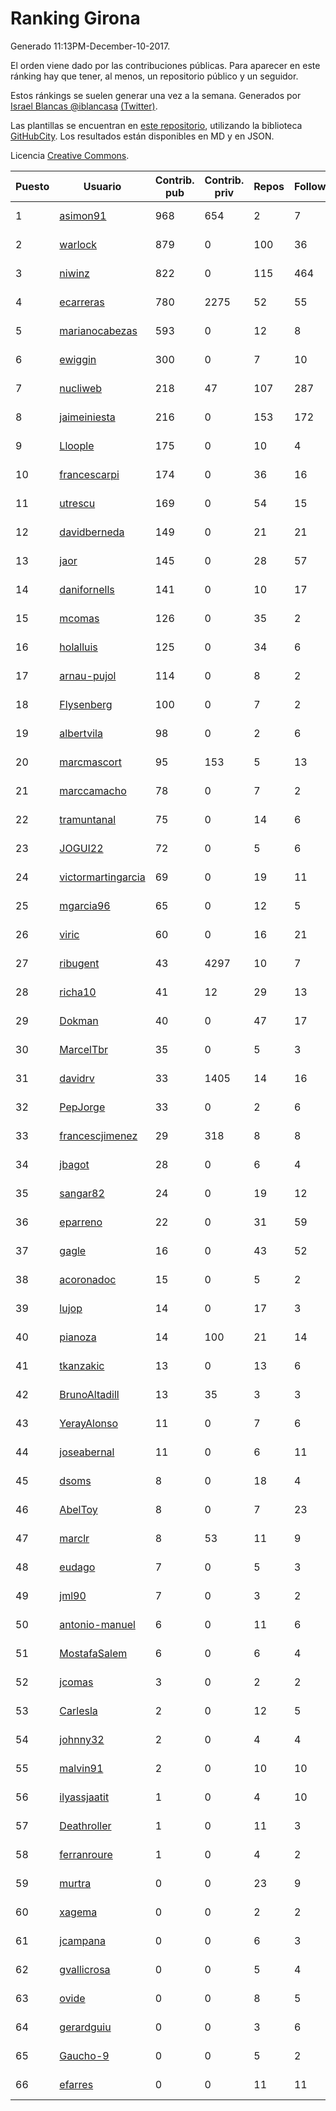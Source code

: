 # Ranking Girona

Generado 11:13PM-December-10-2017.

El orden viene dado por las contribuciones públicas. Para aparecer en este ránking hay que tener, al menos, un repositorio público y un seguidor.

Estos ránkings se suelen generar una vez a la semana. Generados por [Israel Blancas @iblancasa](https://github.com/iblancasa/) [(Twitter)](https://twitter.com/iblancasa).

Las plantillas se encuentran en [este repositorio](https://github.com/iblancasa/GH-Spanish-Ranking), utilizando la biblioteca [GitHubCity](https://github.com/iblancasa/GitHubCity). Los resultados están disponibles en MD y en JSON.

Licencia [Creative Commons](https://creativecommons.org/licenses/by/4.0/).

| Puesto   |  Usuario  | Contrib. pub | Contrib. priv |Repos| Followers | Desde |  Avatar  |
|----------|-----------|--------------|---------------|-----|-----------|-------|----------|
|1|[asimon91](https://github.com/asimon91)|968|654|2|7|2015-07-06|![asimon91](https://avatars3.githubusercontent.com/u/13195695)|
|2|[warlock](https://github.com/warlock)|879|0|100|36|2010-02-03|![warlock](https://avatars2.githubusercontent.com/u/194981)|
|3|[niwinz](https://github.com/niwinz)|822|0|115|464|2011-06-11|![niwinz](https://avatars0.githubusercontent.com/u/843689)|
|4|[ecarreras](https://github.com/ecarreras)|780|2275|52|55|2010-06-02|![ecarreras](https://avatars3.githubusercontent.com/u/294235)|
|5|[marianocabezas](https://github.com/marianocabezas)|593|0|12|8|2016-05-10|![marianocabezas](https://avatars0.githubusercontent.com/u/19290459)|
|6|[ewiggin](https://github.com/ewiggin)|300|0|7|10|2011-03-08|![ewiggin](https://avatars1.githubusercontent.com/u/657517)|
|7|[nucliweb](https://github.com/nucliweb)|218|47|107|287|2012-01-05|![nucliweb](https://avatars1.githubusercontent.com/u/1307927)|
|8|[jaimeiniesta](https://github.com/jaimeiniesta)|216|0|153|172|2008-03-09|![jaimeiniesta](https://avatars2.githubusercontent.com/u/2629)|
|9|[Lloople](https://github.com/Lloople)|175|0|10|4|2013-10-11|![Lloople](https://avatars2.githubusercontent.com/u/5665466)|
|10|[francescarpi](https://github.com/francescarpi)|174|0|36|16|2010-05-26|![francescarpi](https://avatars2.githubusercontent.com/u/287872)|
|11|[utrescu](https://github.com/utrescu)|169|0|54|15|2012-07-20|![utrescu](https://avatars0.githubusercontent.com/u/2011002)|
|12|[davidberneda](https://github.com/davidberneda)|149|0|21|21|2012-04-12|![davidberneda](https://avatars0.githubusercontent.com/u/1636163)|
|13|[jaor](https://github.com/jaor)|145|0|28|57|2009-05-04|![jaor](https://avatars3.githubusercontent.com/u/80719)|
|14|[danifornells](https://github.com/danifornells)|141|0|10|17|2012-12-03|![danifornells](https://avatars3.githubusercontent.com/u/2950939)|
|15|[mcomas](https://github.com/mcomas)|126|0|35|2|2013-05-15|![mcomas](https://avatars3.githubusercontent.com/u/4439719)|
|16|[holalluis](https://github.com/holalluis)|125|0|34|6|2011-09-27|![holalluis](https://avatars1.githubusercontent.com/u/1082644)|
|17|[arnau-pujol](https://github.com/arnau-pujol)|114|0|8|2|2016-08-28|![arnau-pujol](https://avatars3.githubusercontent.com/u/21292745)|
|18|[Flysenberg](https://github.com/Flysenberg)|100|0|7|2|2017-09-22|![Flysenberg](https://avatars2.githubusercontent.com/u/32201366)|
|19|[albertvila](https://github.com/albertvila)|98|0|2|6|2011-03-24|![albertvila](https://avatars0.githubusercontent.com/u/688206)|
|20|[marcmascort](https://github.com/marcmascort)|95|153|5|13|2013-02-14|![marcmascort](https://avatars2.githubusercontent.com/u/3595718)|
|21|[marccamacho](https://github.com/marccamacho)|78|0|7|2|2014-04-24|![marccamacho](https://avatars1.githubusercontent.com/u/7396184)|
|22|[tramuntanal](https://github.com/tramuntanal)|75|0|14|6|2010-02-08|![tramuntanal](https://avatars0.githubusercontent.com/u/199462)|
|23|[JOGUI22](https://github.com/JOGUI22)|72|0|5|6|2013-09-30|![JOGUI22](https://avatars0.githubusercontent.com/u/5580229)|
|24|[victormartingarcia](https://github.com/victormartingarcia)|69|0|19|11|2011-03-09|![victormartingarcia](https://avatars2.githubusercontent.com/u/659832)|
|25|[mgarcia96](https://github.com/mgarcia96)|65|0|12|5|2014-02-01|![mgarcia96](https://avatars1.githubusercontent.com/u/6561770)|
|26|[viric](https://github.com/viric)|60|0|16|21|2009-03-24|![viric](https://avatars1.githubusercontent.com/u/66664)|
|27|[ribugent](https://github.com/ribugent)|43|4297|10|7|2011-11-08|![ribugent](https://avatars1.githubusercontent.com/u/1180455)|
|28|[richa10](https://github.com/richa10)|41|12|29|13|2014-12-06|![richa10](https://avatars3.githubusercontent.com/u/10096428)|
|29|[Dokman](https://github.com/Dokman)|40|0|47|17|2012-09-06|![Dokman](https://avatars1.githubusercontent.com/u/2290904)|
|30|[MarcelTbr](https://github.com/MarcelTbr)|35|0|5|3|2016-11-18|![MarcelTbr](https://avatars3.githubusercontent.com/u/23552041)|
|31|[davidrv](https://github.com/davidrv)|33|1405|14|16|2009-03-09|![davidrv](https://avatars2.githubusercontent.com/u/61644)|
|32|[PepJorge](https://github.com/PepJorge)|33|0|2|6|2013-03-08|![PepJorge](https://avatars1.githubusercontent.com/u/3807514)|
|33|[francescjimenez](https://github.com/francescjimenez)|29|318|8|8|2012-05-30|![francescjimenez](https://avatars0.githubusercontent.com/u/1791741)|
|34|[jbagot](https://github.com/jbagot)|28|0|6|4|2015-03-28|![jbagot](https://avatars3.githubusercontent.com/u/11691527)|
|35|[sangar82](https://github.com/sangar82)|24|0|19|12|2010-12-15|![sangar82](https://avatars1.githubusercontent.com/u/524030)|
|36|[eparreno](https://github.com/eparreno)|22|0|31|59|2008-03-13|![eparreno](https://avatars1.githubusercontent.com/u/3028)|
|37|[gagle](https://github.com/gagle)|16|0|43|52|2012-02-17|![gagle](https://avatars0.githubusercontent.com/u/1446052)|
|38|[acoronadoc](https://github.com/acoronadoc)|15|0|5|2|2011-06-01|![acoronadoc](https://avatars2.githubusercontent.com/u/822481)|
|39|[lujop](https://github.com/lujop)|14|0|17|3|2011-07-16|![lujop](https://avatars1.githubusercontent.com/u/920260)|
|40|[pianoza](https://github.com/pianoza)|14|100|21|14|2013-02-28|![pianoza](https://avatars3.githubusercontent.com/u/3731130)|
|41|[tkanzakic](https://github.com/tkanzakic)|13|0|13|6|2011-06-29|![tkanzakic](https://avatars0.githubusercontent.com/u/884028)|
|42|[BrunoAltadill](https://github.com/BrunoAltadill)|13|35|3|3|2015-12-29|![BrunoAltadill](https://avatars3.githubusercontent.com/u/16470099)|
|43|[YerayAlonso](https://github.com/YerayAlonso)|11|0|7|6|2012-05-29|![YerayAlonso](https://avatars2.githubusercontent.com/u/1788228)|
|44|[joseabernal](https://github.com/joseabernal)|11|0|6|11|2011-11-23|![joseabernal](https://avatars2.githubusercontent.com/u/1215598)|
|45|[dsoms](https://github.com/dsoms)|8|0|18|4|2011-07-13|![dsoms](https://avatars3.githubusercontent.com/u/912243)|
|46|[AbelToy](https://github.com/AbelToy)|8|0|7|23|2009-10-31|![AbelToy](https://avatars2.githubusercontent.com/u/147130)|
|47|[marclr](https://github.com/marclr)|8|53|11|9|2013-02-04|![marclr](https://avatars0.githubusercontent.com/u/3474291)|
|48|[eudago](https://github.com/eudago)|7|0|5|3|2011-05-25|![eudago](https://avatars2.githubusercontent.com/u/809916)|
|49|[jml90](https://github.com/jml90)|7|0|3|2|2016-03-18|![jml90](https://avatars2.githubusercontent.com/u/17928538)|
|50|[antonio-manuel](https://github.com/antonio-manuel)|6|0|11|6|2015-04-09|![antonio-manuel](https://avatars0.githubusercontent.com/u/11867984)|
|51|[MostafaSalem](https://github.com/MostafaSalem)|6|0|6|4|2016-05-03|![MostafaSalem](https://avatars1.githubusercontent.com/u/19169958)|
|52|[jcomas](https://github.com/jcomas)|3|0|2|2|2013-12-30|![jcomas](https://avatars3.githubusercontent.com/u/6289333)|
|53|[Carlesla](https://github.com/Carlesla)|2|0|12|5|2012-06-18|![Carlesla](https://avatars0.githubusercontent.com/u/1863714)|
|54|[johnny32](https://github.com/johnny32)|2|0|4|4|2013-03-20|![johnny32](https://avatars2.githubusercontent.com/u/3924718)|
|55|[malvin91](https://github.com/malvin91)|2|0|10|10|2014-02-27|![malvin91](https://avatars2.githubusercontent.com/u/6801363)|
|56|[ilyassjaatit](https://github.com/ilyassjaatit)|1|0|4|10|2013-12-06|![ilyassjaatit](https://avatars0.githubusercontent.com/u/6122534)|
|57|[Deathroller](https://github.com/Deathroller)|1|0|11|3|2014-06-18|![Deathroller](https://avatars3.githubusercontent.com/u/7921596)|
|58|[ferranroure](https://github.com/ferranroure)|1|0|4|2|2015-09-28|![ferranroure](https://avatars0.githubusercontent.com/u/14871012)|
|59|[murtra](https://github.com/murtra)|0|0|23|9|2012-06-05|![murtra](https://avatars3.githubusercontent.com/u/1818725)|
|60|[xagema](https://github.com/xagema)|0|0|2|2|2012-05-23|![xagema](https://avatars2.githubusercontent.com/u/1770166)|
|61|[jcampana](https://github.com/jcampana)|0|0|6|3|2012-07-16|![jcampana](https://avatars3.githubusercontent.com/u/1982571)|
|62|[gvallicrosa](https://github.com/gvallicrosa)|0|0|5|4|2012-09-13|![gvallicrosa](https://avatars0.githubusercontent.com/u/2340232)|
|63|[ovide](https://github.com/ovide)|0|0|8|5|2013-02-01|![ovide](https://avatars3.githubusercontent.com/u/3451025)|
|64|[gerardguiu](https://github.com/gerardguiu)|0|0|3|6|2013-10-14|![gerardguiu](https://avatars2.githubusercontent.com/u/5679102)|
|65|[Gaucho-9](https://github.com/Gaucho-9)|0|0|5|2|2014-01-27|![Gaucho-9](https://avatars3.githubusercontent.com/u/6517150)|
|66|[efarres](https://github.com/efarres)|0|0|11|11|2014-03-04|![efarres](https://avatars0.githubusercontent.com/u/6848360)|
